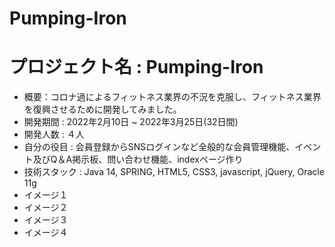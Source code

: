 # Pumping-Iron
# プロジェクト名 : Pumping-Iron
+ 概要：コロナ過によるフィットネス業界の不況を克服し、フィットネス業界を復興させるために開発してみました。
+ 開発期間 : 2022年2月10日 ~ 2022年3月25日(32日間)
+ 開発人数 : ４人
+ 自分の役目 : 会員登録からSNSログインなど全般的な会員管理機能、イベント及びQ＆A掲示板、問い合わせ機能、indexページ作り
+ 技術スタック : Java 14, SPRING, HTML5, CSS3, javascript, jQuery, Oracle 11g
+ イメージ１
+ イメージ２
+ イメージ３
+ イメージ４
